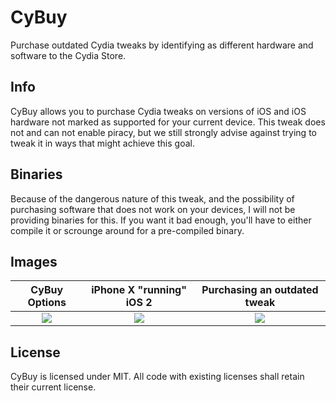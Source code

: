 # CyBuy
Purchase outdated Cydia tweaks by identifying as different hardware and software to the Cydia Store.

## Info
CyBuy allows you to purchase Cydia tweaks on versions of iOS and iOS hardware not marked as supported for your current device. This tweak does not and can not enable piracy, but we still strongly advise against trying to tweak it in ways that might achieve this goal.

## Binaries
Because of the dangerous nature of this tweak, and the possibility of purchasing software that does not work on your devices, I will not be providing binaries for this. If you want it bad enough, you'll have to either compile it or scrounge around for a pre-compiled binary.

## Images
CyBuy Options             |  iPhone X "running" iOS 2  | Purchasing an outdated tweak
:-------------------------:|:-------------------------:|:-------------------------:
![](https://github.com/maxwlang/CyBuy/raw/master/Images/image.png)  |  ![](https://github.com/maxwlang/CyBuy/raw/master/Images/image-1.png) | ![](https://github.com/maxwlang/CyBuy/raw/master/Images/image-2.png)

## License
CyBuy is licensed under MIT. All code with existing licenses shall retain their current license.
